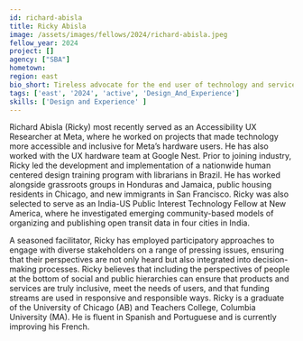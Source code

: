 ```yaml
---
id: richard-abisla
title: Ricky Abisla
image: /assets/images/fellows/2024/richard-abisla.jpeg
fellow_year: 2024
project: []
agency: ["SBA"]
hometown: 
region: east
bio_short: Tireless advocate for the end user of technology and services, always looking for opportunities for information to flow upwards through hierarchies (and not just downwards).
tags: ['east', '2024', 'active', 'Design_And_Experience']
skills: ['Design and Experience' ]
---
```

Richard Abisla (Ricky) most recently served as an Accessibility UX Researcher at Meta, where he worked on projects that made technology more accessible and inclusive for Meta’s hardware users. He has also worked with the UX hardware team at Google Nest. Prior to joining industry, Ricky led the development and implementation of a nationwide human centered design training program with librarians in Brazil. He has worked alongside grassroots groups in Honduras and Jamaica, public housing residents in Chicago, and new immigrants in San Francisco. Ricky was also selected to serve as an India-US Public Interest Technology Fellow at New America, where he investigated emerging community-based models of organizing and publishing open transit data in four cities in India. 

A seasoned facilitator, Ricky has employed participatory approaches to engage with diverse stakeholders on a range of pressing issues, ensuring that their perspectives are not only heard but also integrated into decision-making processes. Ricky believes that including the perspectives of people at the bottom of social and public hierarchies can ensure that products and services are truly inclusive, meet the needs of users, and that funding streams are used in responsive and responsible ways. Ricky is a graduate of the University of Chicago (AB) and Teachers College, Columbia University (MA). He is fluent in Spanish and Portuguese and is currently improving his French. 